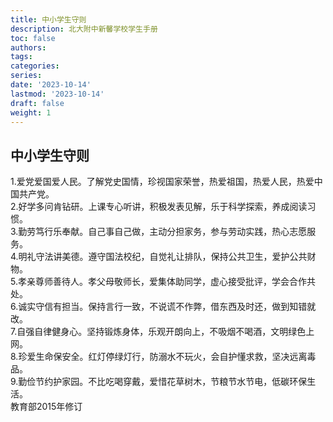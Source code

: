 ```yaml
---
title: 中小学生守则
description: 北大附中新馨学校学生手册
toc: false
authors:
tags:
categories:
series:
date: '2023-10-14'
lastmod: '2023-10-14'
draft: false
weight: 1
---
```

## 中小学生守则

1.爱党爱国爱人民。了解党史国情，珍视国家荣誉，热爱祖国，热爱人民，热爱中国共产党。  
2.好学多问肯钻研。上课专心听讲，积极发表见解，乐于科学探索，养成阅读习惯。  
3.勤劳笃行乐奉献。自己事自己做，主动分担家务，参与劳动实践，热心志愿服务。  
4.明礼守法讲美德。遵守国法校纪，自觉礼让排队，保持公共卫生，爱护公共财物。  
5.孝亲尊师善待人。孝父母敬师长，爱集体助同学，虚心接受批评，学会合作共处。  
6.诚实守信有担当。保持言行一致，不说谎不作弊，借东西及时还，做到知错就改。  
7.自强自律健身心。坚持锻炼身体，乐观开朗向上，不吸烟不喝酒，文明绿色上网。  
8.珍爱生命保安全。红灯停绿灯行，防溺水不玩火，会自护懂求救，坚决远离毒品。  
9.勤俭节约护家园。不比吃喝穿戴，爱惜花草树木，节粮节水节电，低碳环保生活。  
教育部2015年修订